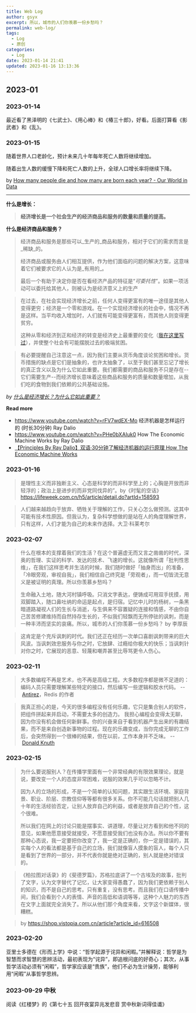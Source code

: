 ```yaml
---
title: Web Log
author: gsyx
excerpt: 所以，城市的人们你羡慕一份乡愁吗？
permalink: web-log/
tags:
  - Log
  - 原创
categories:
  - Log
date: 2023-01-14 21:41
updated: 2023-01-16 13:13:36
---
```


## 2023-01

### 2023-01-14

最近看了黑泽明的《七武士》、《用心棒》和《椿三十郎》，好看。后面打算看《影武者》和《乱》。


### 2023-01-15

随着世界人口老龄化，预计未来几十年每年死亡人数将继续增加。

随着出生人数的缓慢下降和死亡人数的上升，全球人口增长率将继续下降。

by 
[How many people die and how many are born each year? - Our World in Data](https://ourworldindata.org/births-and-deaths)

---

**什么是增长：**

> **经济增长是一个社会生产的经济商品和服务的数量和质量的提高。**


**什么是经济商品和服务？**

> 经济商品和服务是那些可以_生产的_商品和服务，相对于它们的需求而言是_稀缺_的。
> 
> 经济商品或服务由人们相互提供，作为他们面临的问题的解决方案，这意味着它们被要求它的人认为是_有用的_。
> 
> 最后一个有助于决定你是否在看经济产品的特征是“_可委托性_”。如果一项活动可以委托给其他人，则被认为是经济意义上的生产


> 在过去，在社会实现经济增长之前，任何人变得更富有的唯一途径是其他人变得更穷；经济是一个零和游戏。在一个实现经济增长的社会中，情况不再是这样。当平均收入增加时，人们就有可能变得更富有，而其他人则变得更贫穷。
> 
> 这种从零和经济到正和经济的转变是经济史上最重要的变化（[我在这里写过](https://ourworldindata.org/poverty-minimum-growth-needed)），并使整个社会有可能摆脱过去的极端贫困。


> 有必要提醒自己注意这一点，因为我们主要从货币角度谈论贫困和增长。货币措施的缺点是它们是抽象的，也许太抽象了，以至于我们甚至忘记了增长的真正含义以及为什么它如此重要。我们都需要的商品和服务不只是存在--它们需要生产--而经济增长意味着这些商品和服务的质量和数量增加，从我们吃的食物到我们依赖的公共基础设施。

_by [什么是经济增长？为什么它如此重要？](https://ourworldindata.org/what-is-economic-growth)_

**Read more**

- https://www.youtube.com/watch?v=rFV7wdEX-Mo 经济机器是怎样运行的 (时长30分钟) Ray Dalio
- https://www.youtube.com/watch?v=PHe0bXAIuk0 How The Economic Machine Works by Ray Dalio
- [【Principles By Ray Dalio】双语·30分钟了解经济机器的运行原理 How The Economic Machine Works](https://www.bilibili.com/video/BV1X4411U76y)


### 2023-01-16

> 是理性主义而非独断主义、心态是科学的而非科学至上的；心胸是开放而非轻浮的；政治上是进步的而非党同伐异的”。by《时髦的空话》https://lifeweek.com.cn/h5/article/detail.do?artId=158593

> 人们越来越趋向于放弃、牺牲关于理解的工作，只关心怎么做预测。这其中可能有技术性原因。但我认为，复杂科学想做的是站在人的角度理解世界，只有这样，人们才能为自己的未来作选择。大卫·科莱考尔


### 2023-02-07

> 什么在根本的支撑着我们的生活？在这个普遍虚无而又言之凿凿的时代，深奥的哲理、实证的科学、发达的技术、飞速的增长。这就像所谓「批判性思维」，在我们这样思考并生活的时候，我们随时做好「抽身而出」的准备，「冷眼旁观，审视自我」，我们相信自己终究是「旁观者」，而一切皆流无意义是被证明的真理。所以你羡慕乡愁吗？
> 
> 生命融入土地，随大河村镇呼吸。只消文字表达，便铸成可用双手抚摸，用双脚踏入，随口鼻吐纳的命运是起点，是归宿。记忆中儿时的杨树，一条黑暗道路凝视人们的生长与消逝，与生俱来不容置疑的连接和情感，不由你自己苦苦修建维持而自然持存生长的，不似我们轻飘而无所停驻的讽刺，而是一种丰沛而坚实的哀痛。所以，城市的人们你羡慕一份乡愁吗？ by 李厚辰

> 这肯定是个充斥讽刺的时代。我们还正在经历一次单口喜剧讽刺带来的巨大风波。当讽刺效忠服务与你之时，它放肆、过瘾给你极大的快乐；当讽刺针对你之时，它展现的恶意、轻蔑和嘲弄甚至比辱骂更令人伤心。








### 2023-02-11

> 大多数编程不再是艺术，也不再是高级工程。大多数程序都是微不足道的：编码人员只需要理解某些特定的接口，然后编写一些逻辑和胶水代码。 -- [Antirez](https://vickiboykis.com/2022/12/05/the-cloudy-layers-of-modern-day-programming/)，Redis 的作者


> 我真正担心的是，今天的很多编程没有任何乐趣，它只是集合别人的软件，把组件拼起来并启动，不需要太多的创造力。
> 我担心编程会变得太无聊，因为你没有机会做任何新鲜事。你的兴奋来自于看到机器产生出来的有趣结果，而不是来自创造新事物的过程。现在的乐趣变成，当你完成无聊的工作后，会突然得到一个很棒的结果，但在以前，工作本身并不乏味。 -- [Donald Knuth](https://vickiboykis.com/2022/12/05/the-cloudy-layers-of-modern-day-programming/)


### 2023-02-15

> 为什么要说服别人？在传播学里面有一个非常经典的有限效果理论，就是说，要改变一个人的态度非常困难，说服的效果几乎可以忽略不计。
> 
> 因为人的立场的形成，不是一个简单的认知问题，其实跟生活环境、家庭背景、职业、阶层、宗教信仰等等都有很多关系。你不可能几句话就把别人几十年的生活经验否定，让别人放弃自己的利益，或者是放弃自己的个性，这个很难。
> 
> 所以我们在网上的讨论只能是摆事实、讲道理，尽量让对方看到和他不同的意见，如果他愿意接受就接受，不愿意接受我们也没有办法。所以你不要有那种心态说，我一定要把你改变了，我一定是正确的，你一定是错误的，其实每个人的看法都是基于自己的立场，我们就像盲人摸象的盲人，每个人只是看到了世界的一部分，并不代表你就是绝对正确的，别人就是绝对错误的。 

> 《柏拉图对话录》的《斐德罗篇》，苏格拉底讲了一个古埃及的故事，批判了文字，认为文字替代了记忆，让大家变得愚蠢了，因为我们更依赖于别人的知识，而不是自己的思考。只有重复，没有思考。而且我们在口语传播中间，我们会看到个人的表情、声音的高低和语调等等，这种个人魅力的东西在文字上面就完全消失了。所以从他们那个角度来看，文字这个新媒体，很糟糕。

> by https://shop.vistopia.com.cn/article?article_id=616508


### 2023-02-20

亚里士多德在《形而上学》中说：“哲学起源于诧异和闲暇。”并解释说：哲学是为智慧而求智慧的思辨活动，最初表现为“诧异”，即追根问底的好奇心；其次，从事哲学活动必须有“闲暇”，哲学家应该是“贵族”，他们不必为生计操劳，能够利用“闲暇”从事哲学思辨。


### 2023-09-29 中秋


阅读《红楼梦》的《第七十五 回开夜宴异兆发悲音 赏中秋新词得佳谶》











